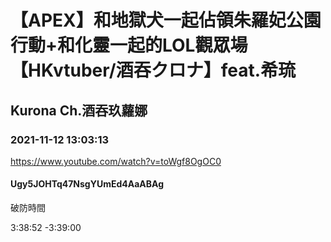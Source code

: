 # 【APEX】和地獄犬一起佔領朱羅妃公園行動+和化靈一起的LOL觀眾場【HKvtuber/酒吞クロナ】feat.希琉

## Kurona Ch.酒吞玖蘿娜

### 2021-11-12 13:03:13

https://www.youtube.com/watch?v=toWgf8OgOC0

#### Ugy5JOHTq47NsgYUmEd4AaABAg

破防時間

3:38:52 -3:39:00

